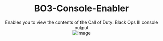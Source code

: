 <h1 align="center">
  BO3-Console-Enabler
</h1>

<p align="center">
  Enables you to view the contents of the Call of Duty: Black Ops III console output
  <br>
  <img src="https://i.imgur.com/sIwTKbN.png" alt="Image">
</p>
